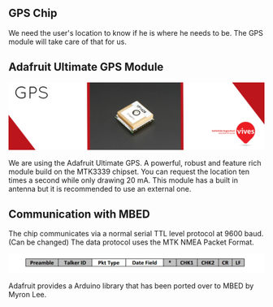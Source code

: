 ## GPS Chip

We need the user's location to know if he is where he needs to be. The GPS module will take care of that for us.

## Adafruit Ultimate GPS Module

![](/assets/GPStitle.jpg)

We are using the Adafruit Ultimate GPS. A powerful, robust and feature rich module build on the MTK3339 chipset. You can request the location ten times a second while only drawing 20 mA. This module has a built in antenna but it is recommended to use an external one.

## Communication with MBED

The chip communicates via a normal serial TTL level protocol at 9600 baud. (Can be changed) The data protocol uses the MTK NMEA Packet Format.

![](/assets/GPSprot.PNG)

Adafruit provides a Arduino library that has been ported over to MBED by Myron Lee.

